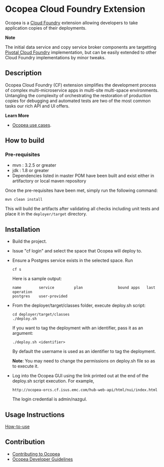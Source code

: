 # Ocopea Cloud Foundry Extension

Ocopea is a [Cloud Foundry](https://github.com/cloudfoundry) extension allowing developers to take application copies of 
their deployments. 

**Note**

The initial data service and copy service broker components are targetting [Pivotal Cloud Foundry](https://pivotal.io/platform) implementation, but can be easily extended to other Cloud Foundry implementations by minor tweaks.


## Description
Ocopea Cloud Foundry (CF) extension simplifies the development process of complex multi-microservice apps in multi-site multi-space 
environments. Untangling the complexity of orchestrating the restoration of production copies for debugging and 
automated tests are two of the most common tasks our rich API and UI offers. 

**Learn More**

* [Ocopea use cases](https://ocopea.github.io).

## How to build

### Pre-requisites

* mvn : 3.2.5 or greater
* jdk : 1.8 or greater
* Dependencies listed in master POM have been built and exist either in artifactory or local maven repository

Once the pre-requisites have been met, simply run the following command:

```
mvn clean install
```

This will build the artifacts after validating all checks including unit tests and place it in the `deployer/target` directory.


## Installation

* Build the project.
* Issue "cf login" and select the space that Ocopea will deploy to.
* Ensure a Postgres service exists in the selected space. Run
  ```
  cf s
  ```
  Here is a sample output:
  ```
  name        service         plan                bound apps   last operation
  postgres    user-provided
  ```

* From the deployer/target/classes folder, execute deploy.sh script:
  ```
  cd deployer/target/classes
  ./deploy.sh
  ```

  If you want to tag the deployment with an identifier, pass it as an argument:
  ```
  ./deploy.sh <identifier>
  ```
  By default the username is used as an identifier to tag the deployment.

  **Note**: You may need to change the permissions on deploy.sh file so as to execute it.

* Log into the Ocopea GUI using the link printed out at the end of the deploy.sh script execution. For example,
  ```
  http://ocopea-orcs.cf.isus.emc.com/hub-web-api/html/nui/index.html

  ```
  The login credential is admin/nazgul.

## Usage Instructions

[How-to-use](https://github.com/ocopea/documentation/blob/master/docs/how_to_use.md)

## Contribution

* [Contributing to Ocopea](https://github.com/ocopea/documentation/blob/master/docs/contributing.md)
* [Ocopea Developer Guidelines](https://github.com/ocopea/documentation/blob/master/docs/guidelines.md)

